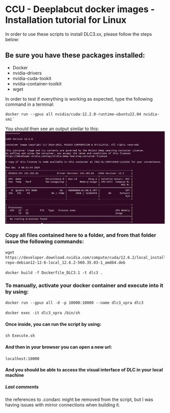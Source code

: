 # CCU - Deeplabcut docker images - Installation tutorial for Linux

In order to use these scripts to install DLC3.xx, please follow the steps below:


## Be sure you have these packages installed:

- Docker
- nvidia-drivers
- nvidia-cuda-tookit
- nvidia-container-toolkit
- wget

In order to test if everything is working as expected, type the following command in a terminal:

```
docker run --gpus all nvidia/cuda:12.2.0-runtime-ubuntu22.04 nvidia-smi`
```

You should then see an output similar to this:
![Screenshot of the nvidia-smi standard output when issued from a container](nvidia-smi.png)


### Copy all files contained here to a folder, and from that folder issue the following commands:
```
wget https://developer.download.nvidia.com/compute/cuda/12.6.2/local_installers/cuda-repo-debian12-12-6-local_12.6.2-560.35.03-1_amd64.deb 

docker build -f Dockerfile_DLC3.1 -t dlc3 .
```

### To manually, activate your docker container and execute into it by using:

```
docker run --gpus all -d -p 10000:10000 --name dlc3_xpra dlc3

docker exec -it dlc3_xpra /bin/sh
```

#### Once inside, you can run the script by using:

``` sh Execute.sh ```

#### And then in your browser you can open a new url:

```localhost:10000 ```

#### And you should be able to access the visual interface of DLC in your local machine

##### Last comments
the references to .condarc might be removed from the script, but I was having issues with mirror connections when building it.

